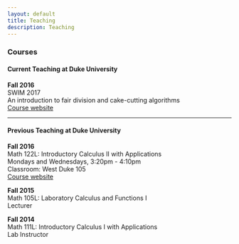 ```yaml
---
layout: default
title: Teaching
description: Teaching
---
```


### Courses

#### Current Teaching at Duke University <br />
**Fall 2016** <br />
SWIM 2017 <br>
An introduction to fair division and cake-cutting algorithms <br>
[Course website](/swim/index.html) <br>
<hr>

#### Previous Teaching at Duke University <br />

**Fall 2016** <br />
  Math 122L: Introductory Calculus II with Applications <br /> 
  Mondays and Wednesdays, 3:20pm - 4:10pm <br /> 
  Classroom: West Duke 105<br /> 
  [Course website](/calculus2/index.html) 
 
**Fall 2015** <br />
Math 105L: Laboratory Calculus and Functions I <br /> 
Lecturer

**Fall 2014** <br />
Math 111L: Introductory Calculus I with Applications <br />
Lab Instructor

